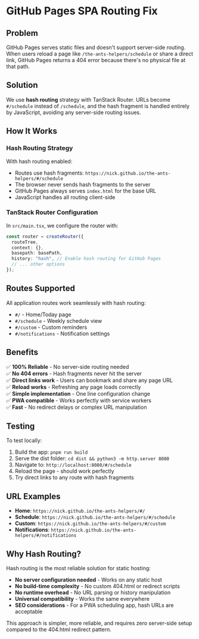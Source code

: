 # GitHub Pages SPA Routing Fix

## Problem

GitHub Pages serves static files and doesn't support server-side routing. When users reload a page like `/the-ants-helpers/schedule` or share a direct link, GitHub Pages returns a 404 error because there's no physical file at that path.

## Solution

We use **hash routing** strategy with TanStack Router. URLs become `#/schedule` instead of `/schedule`, and the hash fragment is handled entirely by JavaScript, avoiding any server-side routing issues.

## How It Works

### Hash Routing Strategy

With hash routing enabled:

- Routes use hash fragments: `https://nick.github.io/the-ants-helpers/#/schedule`
- The browser never sends hash fragments to the server
- GitHub Pages always serves `index.html` for the base URL
- JavaScript handles all routing client-side

### TanStack Router Configuration

In `src/main.tsx`, we configure the router with:

```typescript
const router = createRouter({
  routeTree,
  context: {},
  basepath: basePath,
  history: "hash", // Enable hash routing for GitHub Pages
  // ... other options
});
```

## Routes Supported

All application routes work seamlessly with hash routing:

- `#/` - Home/Today page
- `#/schedule` - Weekly schedule view
- `#/custom` - Custom reminders
- `#/notifications` - Notification settings

## Benefits

✅ **100% Reliable** - No server-side routing needed  
✅ **No 404 errors** - Hash fragments never hit the server  
✅ **Direct links work** - Users can bookmark and share any page URL  
✅ **Reload works** - Refreshing any page loads correctly  
✅ **Simple implementation** - One line configuration change  
✅ **PWA compatible** - Works perfectly with service workers  
✅ **Fast** - No redirect delays or complex URL manipulation

## Testing

To test locally:

1. Build the app: `pnpm run build`
2. Serve the dist folder: `cd dist && python3 -m http.server 8080`
3. Navigate to: `http://localhost:8080/#/schedule`
4. Reload the page - should work perfectly
5. Try direct links to any route with hash fragments

## URL Examples

- **Home**: `https://nick.github.io/the-ants-helpers/#/`
- **Schedule**: `https://nick.github.io/the-ants-helpers/#/schedule`
- **Custom**: `https://nick.github.io/the-ants-helpers/#/custom`
- **Notifications**: `https://nick.github.io/the-ants-helpers/#/notifications`

## Why Hash Routing?

Hash routing is the most reliable solution for static hosting:

- **No server configuration needed** - Works on any static host
- **No build-time complexity** - No custom 404.html or redirect scripts
- **No runtime overhead** - No URL parsing or history manipulation
- **Universal compatibility** - Works the same everywhere
- **SEO considerations** - For a PWA scheduling app, hash URLs are acceptable

This approach is simpler, more reliable, and requires zero server-side setup compared to the 404.html redirect pattern.
